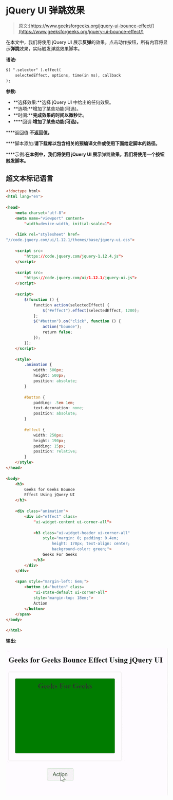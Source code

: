 # jQuery UI 弹跳效果

> 原文:[https://www.geeksforgeeks.org/jquery-ui-bounce-effect/](https://www.geeksforgeeks.org/jquery-ui-bounce-effect/)

在本文中，我们将使用 jQuery UI 展示**反弹**的效果。点击动作按钮，所有内容将显示**弹跳**效果，实际触发弹跳效果脚本。

**语法:**

```html
$( ".selector" ).effect( 
    selectedEffect, options, time(in ms), callback 
);
```

**参数:**

*   **选择效果:**选择 jQuery UI 中给出的任何效果。
*   **选项:**增加了某些功能(可选)。
*   **时间:****完成效果的时间以微秒计。**
*   ****回调:**增加了某些功能(可选)。**

****返回值:**不返回值。**

****脚本添加:**请下载库以包含相关的预编译文件或使用下面给定脚本的路径。**

> <link rel="”stylesheet”" href="”//code.jquery.com/ui/1.12.1/themes/base/jquery-ui.css”">

****示例:**在本例中，我们将使用 jQuery UI 展示**弹跳**效果。我们将使用一个按钮触发脚本。**

## **超文本标记语言**

```html
<!doctype html>
<html lang="en">

<head>
    <meta charset="utf-8">
    <meta name="viewport" content=
        "width=device-width, initial-scale=1">

    <link rel="stylesheet" href=
"//code.jquery.com/ui/1.12.1/themes/base/jquery-ui.css">

    <script src=
        "https://code.jquery.com/jquery-1.12.4.js">
    </script>

    <script src=
        "https://code.jquery.com/ui/1.12.1/jquery-ui.js">
    </script>

    <script>
        $(function () {
            function action(selectedEffect) {
                $("#effect").effect(selectedEffect, 1200);
            };
            $("#button").on("click", function () {
                action("bounce");
                return false;
            });
        });
    </script>

    <style>
        .animation {
            width: 500px;
            height: 500px;
            position: absolute;
        }

        #button {
            padding: .5em 1em;
            text-decoration: none;
            position: absolute;
        }

        #effect {
            width: 250px;
            height: 190px;
            padding: 15px;
            position: relative;
        }
    </style>
</head>

<body>
    <h3>
        Geeks for Geeks Bounce 
        Effect Using jQuery UI
    </h3>

    <div class="animation">
        <div id="effect" class=
            "ui-widget-content ui-corner-all">

            <h3 class="ui-widget-header ui-corner-all"
                style="margin: 0; padding: 0.4em; 
                    height: 170px; text-align: center;
                    background-color: green;">
                Geeks For Geeks
            </h3>
        </div>
    </div>

    <span style="margin-left: 6em;">
        <button id="button" class=
            "ui-state-default ui-corner-all" 
            style="margin-top: 18em;">
            Action
        </button>
    </span>
</body>

</html>
```

****输出:****

**![](img/bd16a1b72a9a440c39453ea338386e62.png)**